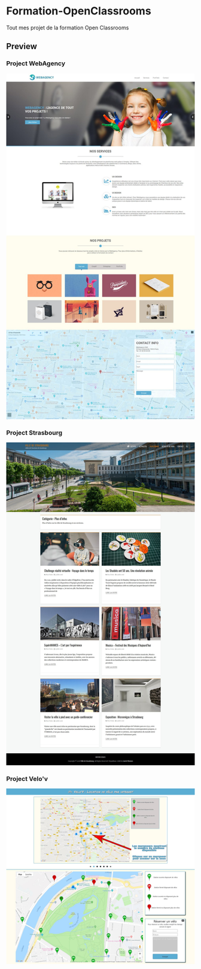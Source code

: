 # Formation-OpenClassrooms
Tout mes projet de la formation Open Classrooms

## Preview

### Project WebAgency
![preview-1.jpg](https://github.com/Dragoon1010/formation-OpenClassrooms/blob/master/preview-1.jpg)

### Project Strasbourg
![preview-2.jpg](https://github.com/Dragoon1010/formation-OpenClassrooms/blob/master/preview-2.jpg)

### Project Velo'v
![preview-3.jpg](https://github.com/Dragoon1010/formation-OpenClassrooms/blob/master/preview-3.jpg)
